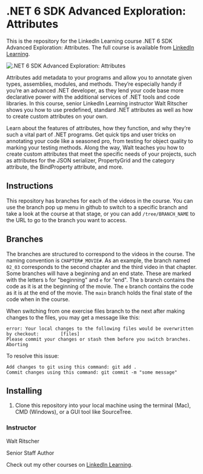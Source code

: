 # .NET 6 SDK Advanced Exploration: Attributes
This is the repository for the LinkedIn Learning course .NET 6 SDK Advanced Exploration: Attributes. The full course is available from [LinkedIn Learning][lil-course-url].

![.NET 6 SDK Advanced Exploration: Attributes][lil-thumbnail-url] 

Attributes add metadata to your programs and allow you to annotate given types, assemblies, modules, and methods. They’re especially handy if you’re an advanced .NET developer, as they lend your code base more declarative power with the additional services of .NET tools and code libraries. In this course, senior LinkedIn Learning instructor Walt Ritscher shows you how to use predefined, standard .NET attributes as well as how to create custom attributes on your own.

Learn about the features of attributes, how they function, and why they’re such a vital part of .NET programs. Get quick tips and user tricks on annotating your code like a seasoned pro, from testing for object quality to marking your testing methods. Along the way, Walt teaches you how to create custom attributes that meet the specific needs of your projects, such as attributes for the JSON serializer, PropertyGrid and the category attribute, the BindProperty attribute, and more.

## Instructions
This repository has branches for each of the videos in the course. You can use the branch pop up menu in github to switch to a specific branch and take a look at the course at that stage, or you can add `/tree/BRANCH_NAME` to the URL to go to the branch you want to access.

## Branches
The branches are structured to correspond to the videos in the course. The naming convention is `CHAPTER#_MOVIE#`. As an example, the branch named `02_03` corresponds to the second chapter and the third video in that chapter. 
Some branches will have a beginning and an end state. These are marked with the letters `b` for "beginning" and `e` for "end". The `b` branch contains the code as it is at the beginning of the movie. The `e` branch contains the code as it is at the end of the movie. The `main` branch holds the final state of the code when in the course.

When switching from one exercise files branch to the next after making changes to the files, you may get a message like this:

    error: Your local changes to the following files would be overwritten by checkout:        [files]
    Please commit your changes or stash them before you switch branches.
    Aborting

To resolve this issue:
	
    Add changes to git using this command: git add .
	Commit changes using this command: git commit -m "some message"

## Installing
1. Clone this repository into your local machine using the terminal (Mac), CMD (Windows), or a GUI tool like SourceTree.

### Instructor

Walt Ritscher 
                            
Senior Staff Author

                            

Check out my other courses on [LinkedIn Learning](https://www.linkedin.com/learning/instructors/walt-ritscher).

[lil-course-url]: https://www.linkedin.com/learning/dot-net-6-sdk-advanced-exploration-attributes
[lil-thumbnail-url]: https://cdn.lynda.com/course/2462119/2462119-1652724554184-16x9.jpg
